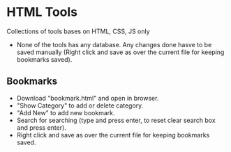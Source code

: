 # HTML Tools
Collections of tools bases on HTML, CSS, JS only
* None of the tools has any database. Any changes done hasve to be saved manually (Right click and save as over the current file for keeping bookmarks saved).

## Bookmarks
- Download "bookmark.html" and open in browser.
- "Show Category" to add or delete category.
- "Add New" to add new bookmark.
- Search for searching (type and press enter, to reset clear search box and press enter).
- Right click and save as over the current file for keeping bookmarks saved.
